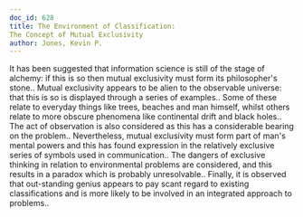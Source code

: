 ```yaml
---
doc_id: 628
title: The Environment of Classification:
The Concept of Mutual Exclusivity
author: Jones, Kevin P.
---
```


It has been suggested that information science is still of the stage
of alchemy:  if this is so then mutual exclusivity must form its
philosopher's stone.. Mutual exclusivity appears to be alien to the
observable universe:  that this is so is displayed through a series of
examples.. Some of these relate to everyday things like trees, beaches
and man himself,  whilst others relate to more obscure phenomena like
continental drift and black holes.. The act of observation is also
considered as this has a considerable bearing on the problem..
   Nevertheless, mutual exclusivity must form part of man's mental
powers and this has found expression in the relatively exclusive
series of symbols used in communication.. The dangers of exclusive
thinking in relation to environmental problems are considered, and
this results in a paradox which is probably unresolvable.. Finally, it
is observed that out-standing genius appears to pay scant regard to
existing classifications and is more likely to be involved in an
integrated approach to problems..